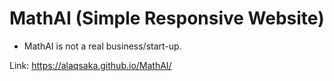 # MathAI (Simple Responsive Website)

* MathAI is not a real business/start-up. 

Link: https://alaqsaka.github.io/MathAI/
